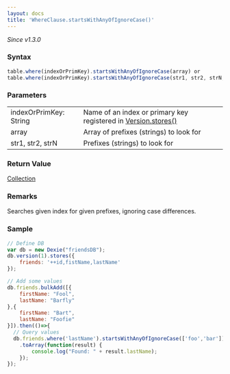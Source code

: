 ```yaml
---
layout: docs
title: 'WhereClause.startsWithAnyOfIgnoreCase()'
---
```


_Since v1.3.0_

### Syntax

```javascript
table.where(indexOrPrimKey).startsWithAnyOfIgnoreCase(array) or
table.where(indexOrPrimKey).startsWithAnyOfIgnoreCase(str1, str2, strN, ...)
```

### Parameters

<table>
<tr><td>indexOrPrimKey: String</td><td>Name of an index or primary key registered in <a href="/docs/Version/Version.stores()">Version.stores()</a></td></tr>
<tr><td>array</td><td>Array of prefixes (strings) to look for</td></tr>
<tr><td>str1, str2, strN</td><td>Prefixes (strings) to look for</td></tr>
</table>

### Return Value

[Collection](/docs/Collection/Collection)

### Remarks

Searches given index for given prefixes, ignoring case differences.

### Sample

```javascript
// Define DB
var db = new Dexie("friendsDB");
db.version(1).stores({
    friends: '++id,fistName,lastName'
});

// Add some values
db.friends.bulkAdd([{
    firstName: "Fool",
    lastName: "Barfly"
},{
    firstName: "Bart",
    lastName: "Foofie"
}]).then(()=>{
  // Query values
  db.friends.where('lastName').startsWithAnyOfIgnoreCase(['foo','bar'])
    .toArray(function(result) {
        console.log("Found: " + result.lastName);
    });
});
```
